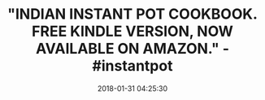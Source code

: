 ---
title: >-
  "INDIAN INSTANT POT COOKBOOK. FREE KINDLE VERSION, NOW AVAILABLE ON AMAZON." -
  #instantpot
name: >-
  Indian INSTANT Electric Pressure Cooker Cookbook: Authentic North & South
  Indian Recipes For Your INSTANT Electric Pressure Cooker
date: '2018-01-31 04:25:30'
buy_now: >-
  https://www.amazon.com/Indian-INSTANT-Electric-Pressure-Cookbook-ebook/dp/B079DHK773?SubscriptionId=AKIAIA5RBQIWQVTCUEUQ&tag=coldcutdeals-20&linkCode=xm2&camp=2025&creative=165953&creativeASIN=B079DHK773
description_markdown: >-
  Indian INSTANT Electric Pressure Cooker Cookbook: Authentic North & South
  Indian Recipes For Your INSTANT Electric Pressure Cooker

   
tweet_id_str: '958556820834004992'
price: ''
you_save: ''
asin: B079DHK773
image: 'https://images-na.ssl-images-amazon.com/images/I/61ANTZhwDXL.jpg'

---